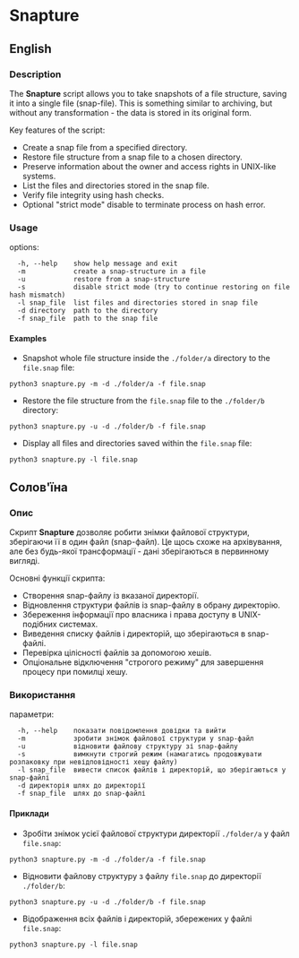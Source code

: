 # Snapture

## English

### Description
The **Snapture** script allows you to take snapshots of a file structure, saving it into a single file (snap-file).
This is something similar to archiving, but without any transformation - the data is stored in its original form.

Key features of the script:
  - Create a snap file from a specified directory.
  - Restore file structure from a snap file to a chosen directory.
  - Preserve information about the owner and access rights in UNIX-like systems.
  - List the files and directories stored in the snap file.
  - Verify file integrity using hash checks.
  - Optional "strict mode" disable to terminate process on hash error.

### Usage
options:
```
  -h, --help    show help message and exit
  -m            сreate a snap-structure in a file
  -u            restore from a snap-structure
  -s            disable strict mode (try to continue restoring on file hash mismatch)
  -l snap_file  list files and directories stored in snap file
  -d directory  path to the directory
  -f snap_file  path to the snap file
```

#### Examples
- Snapshot whole file structure inside the `./folder/a` directory to the `file.snap` file:
```
python3 snapture.py -m -d ./folder/a -f file.snap
```

- Restore the file structure from the `file.snap` file to the `./folder/b` directory:
```
python3 snapture.py -u -d ./folder/b -f file.snap
```

- Display all files and directories saved within the `file.snap` file:
```
python3 snapture.py -l file.snap
```

## Солов'їна

### Опис
Скрипт **Snapture** дозволяє робити знімки файлової структури, зберігаючи її в один файл (snap-файл).
Це щось схоже на архівування, але без будь-якої трансформації - дані зберігаються в первинному вигляді.

Основні функції скрипта:
  - Створення snap-файлу із вказаної директорії.
  - Відновлення структури файлів із snap-файлу в обрану директорію.
  - Збереження інформації про власника і права доступу в UNIX-подібних системах.
  - Виведення списку файлів і директорій, що зберігаються в snap-файлі.
  - Перевірка цілісності файлів за допомогою хешів.
  - Опціональне відключення "строгого режиму" для завершення процесу при помилці хешу.

### Використання
параметри:
```
  -h, --help    показати повідомлення довідки та вийти
  -m            зробити знімок файлової структури у snap-файл
  -u            відновити файлову структуру зі snap-файлу
  -s            вимкнути строгий режим (намагатись продовжувати розпаковку при невідповідності хешу файлу)
  -l snap_file  вивести список файлів і директорій, що зберігаються у snap-файлі
  -d директорія шлях до директорії
  -f snap_file  шлях до snap-файлі
```

#### Приклади
- Зробіти знімок усієї файлової структури директорії `./folder/a` у файл `file.snap`:
```
python3 snapture.py -m -d ./folder/a -f file.snap
```

- Відновити файлову структуру з файлу `file.snap` до директорії `./folder/b`:
```
python3 snapture.py -u -d ./folder/b -f file.snap
```

- Відображення всіх файлів і директорій, збережених у файлі `file.snap`:
```
python3 snapture.py -l file.snap
```
